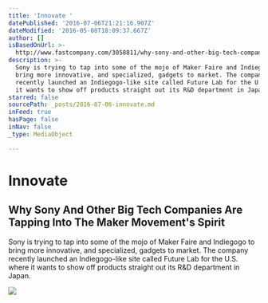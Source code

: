 ```yaml
---
title: 'Innovate '
datePublished: '2016-07-06T21:21:16.907Z'
dateModified: '2016-05-08T18:09:37.667Z'
author: []
isBasedOnUrl: >-
  http://www.fastcompany.com/3058811/why-sony-and-other-big-tech-companies-are-tapping-into-the-maker-movements-spirit
description: >-
  Sony is trying to tap into some of the mojo of Maker Faire and Indiegogo to
  bring more innovative, and specialized, gadgets to market. The company
  recently launched an Indiegogo-like site called Future Lab for the U.S. where
  it wants to show off products straight out its R&D department in Japan.
starred: false
sourcePath: _posts/2016-07-06-innovate.md
inFeed: true
hasPage: false
inNav: false
_type: MediaObject

---
```

# Innovate 

<article style=""><h1>Why Sony And Other Big Tech Companies Are Tapping Into The Maker Movement's Spirit</h1><p>Sony is trying to tap into some of the mojo of Maker Faire and Indiegogo to bring more innovative, and specialized, gadgets to market. The company recently launched an Indiegogo-like site called Future Lab for the U.S. where it wants to show off products straight out its R&amp;D department in Japan.</p><img src="http://a.fastcompany.net/multisite_files/fastcompany/imagecache/620x350/poster/2016/04/3058811-poster-p-1-big-tech-companies-using-indiegogo-model-to-democratize-product-development.jpg" /></article>